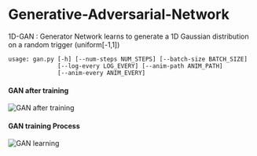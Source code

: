 # Generative-Adversarial-Network
1D-GAN : Generator Network learns to generate a 1D Gaussian distribution on a random trigger (uniform[-1,1])

```
usage: gan.py [-h] [--num-steps NUM_STEPS] [--batch-size BATCH_SIZE]
              [--log-every LOG_EVERY] [--anim-path ANIM_PATH]
              [--anim-every ANIM_EVERY]
```
#### GAN after training
![GAN after training](https://github.com/arjun-krishna/Generative-Adversarial-Network/blob/master/GAN_final.png)

#### GAN training Process 
![GAN learning](https://github.com/arjun-krishna/Generative-Adversarial-Network/blob/master/GAN.gif)

